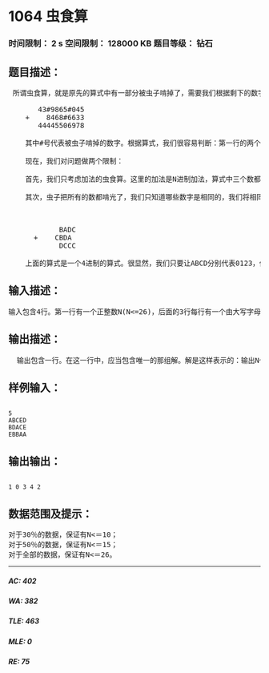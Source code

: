 # 1064 虫食算   
### 时间限制： 2 s     空间限制： 128000 KB     题目等级： 钻石  
## 题目描述：  

<pre>
 所谓虫食算，就是原先的算式中有一部分被虫子啃掉了，需要我们根据剩下的数字来判定被啃掉的字母。来看一个简单的例子：  
  
       43#9865#045  
    +    8468#6633  
       44445506978  
  
    其中#号代表被虫子啃掉的数字。根据算式，我们很容易判断：第一行的两个数字分别是5和3，第二行的数字是5。  
  
    现在，我们对问题做两个限制：  
  
    首先，我们只考虑加法的虫食算。这里的加法是N进制加法，算式中三个数都有N位，允许有前导的0。  
  
    其次，虫子把所有的数都啃光了，我们只知道哪些数字是相同的，我们将相同的数字用相同的字母表示，不同的数字用不同的字母表示。如果这个算式是N进制的，我们就取英文字母表午的前N个大写字母来表示这个算式中的0到N-1这N个不同的数字：但是这N个字母并不一定顺序地代表0到N-1)。输入数据保证N个字母分别至少出现一次。  
  
  
  
            BADC  
      +    CBDA  
            DCCC  
  
    上面的算式是一个4进制的算式。很显然，我们只要让ABCD分别代表0123，便可以让这个式子成立了。你的任务是，对于给定的N进制加法算式，求出N个不同的字母分别代表的数字，使得该加法算式成立。输入数据保证有且仅有一组解，
</pre>
  
  
## 输入描述：  

<pre>
输入包含4行。第一行有一个正整数N(N<=26)，后面的3行每行有一个由大写字母组成的字符串，分别代表两个加数以及和。这3个字符串左右两端都没有空格，从高位到低位，并且恰好有N位。
</pre>
  
  
## 输出描述：  

<pre>
  输出包含一行。在这一行中，应当包含唯一的那组解。解是这样表示的：输出N个数字，分别表示A，B，C……所代表的数字，相邻的两个数字用一个空格隔开，不能有多余的空格。
</pre>
  
  
## 样例输入：  

<pre><code>
5  
ABCED  
BDACE  
EBBAA
</code></pre>
  
  
## 输出输出：  

<pre><code>
1 0 3 4 2
</code></pre>
  
  
## 数据范围及提示：  

<pre>
对于30％的数据，保证有N<＝10；  
对于50％的数据，保证有N<＝15；  
对于全部的数据，保证有N<＝26。
</pre>
  
  
***  

##### AC: 402  
##### WA: 382  
##### TLE: 463  
##### MLE: 0  
##### RE: 75  
